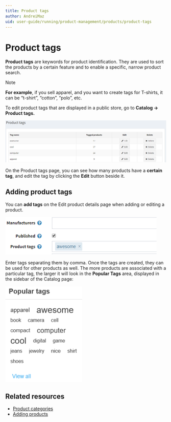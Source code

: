 ```yaml
---
title: Product tags
author: AndreiMaz
uid: user-guide/running/product-management/products/product-tags
---
```

# Product tags

**Product tags** are keywords for product identification. They are used to sort the products by a certain feature and to enable a specific, narrow product search.

> [!NOTE]
> **For example**, if you sell apparel, and you want to create tags for T-shirts, it can be “t-shirt”, “cotton”, “polo”, etc.

To edit product tags that are displayed in a public store, go to **Catalog → Product tags.**

![Product tags](_static/product-tags/product_tags.png)

On the Product tags page, you can see how many products have a **certain tag**, and edit the tag by clicking the **Edit** button beside it.

## Adding product tags

You can **add tags** on the Edit product details page when adding or editing a product.

![add tags](_static/product-tags/product_tags2.png)

Enter tags separating them by comma. Once the tags are created, they can be used for other products as well. The more products are associated with a particular tag, the larger it will look in the **Popular Tags** area, displayed in the sidebar of the Catalog page:

![Popular Tags](_static/product-tags/popular_tags.png)

## Related resources

* [Product categories](xref:user-guide/running/product-management/categories)
* [Adding products](xref:user-guide/running/product-management/products/adding-products/index)
